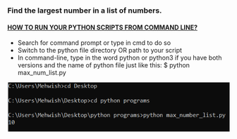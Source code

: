 ### Find the largest number in a list of numbers.
#### [HOW TO RUN YOUR PYTHON SCRIPTS FROM COMMAND LINE?](https://docs.python.org/3/faq/windows.html)
* Search for command prompt or type in cmd to do so
* Switch to the python file directory OR path to your script
* In command-line, type in the word python or python3 if you have both versions and the name of python file just like this: $ python max_num_list.py

![](https://github.com/MishiCodes/Python/blob/master/Largest%20Number/max_num.PNG)
